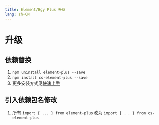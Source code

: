 ```yaml
---
title: Element/Bgy Plus 升级
lang: zh-CN
---
```


# 升级

## 依赖替换

1. `npm uninstall element-plus --save`
2. `npm install cs-element-plus --save`
3. 更多安装方式见[快速上手](/zh-CN/guide/quickstart)

## 引入依赖包名修改

1. 所有 `import { ... } from element-plus` 改为 `import { ... } from cs-element-plus`

<style scoped>
  details {
    margin-top: 8px;
  }
</style>
